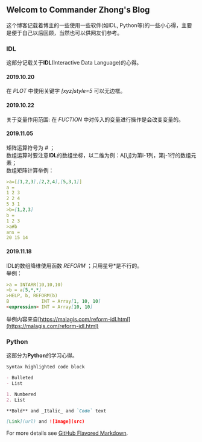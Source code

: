 ## Welcom to Commander Zhong's Blog
这个博客记载着博主的一些使用一些软件(如IDL, Python等)的一些小心得，主要是便于自己以后回顾，当然也可以供网友们参考。
 
### IDL
这部分记载关于**IDL**(Interactive Data Language)的心得。

#### 2019.10.20
在 _PLOT_ 中使用关键字 _[xyz]style=5_ 可以无边框。

#### 2019.10.22
关于变量作用范围: 在 _FUCTION_ 中对传入的变量进行操作是会改变变量的。

#### 2019.11.05
矩阵运算符号为 _#_ ；  
数组运算时要注意**IDL**的数组坐标，以二维为例：A[i,j]为第i-1列，第j-1行的数组元素；  
数组矩阵计算举例：
```markdown
>a=[[1,2,3],[2,2,4],[5,3,1]]
a = 
1 2 3
2 2 4
5 3 1
>b=[1,2,3]
b = 
1 2 3
>a#b
ans = 
20 15 14
```

#### 2019.11.18
IDL的数组降维使用函数 _REFORM_ ；只用星号*是不行的。  
举例：
```markdown
>a = INTARR(10,10,10)
>b = a[5,*,*]
>HELP, b, REFORM(b)
B            INT = Array[1, 10, 10]
<expression> INT = Array[10, 10]
```
举例内容来自[https://malagis.com/reform-idl.html](https://malagis.com/reform-idl.html)

### Python
这部分为**Python**的学习心得。

```markdown
Syntax highlighted code block

- Bulleted
- List

1. Numbered
2. List

**Bold** and _Italic_ and `Code` text

[Link](url) and ![Image](src)
```

For more details see [GitHub Flavored Markdown](https://guides.github.com/features/mastering-markdown/).
